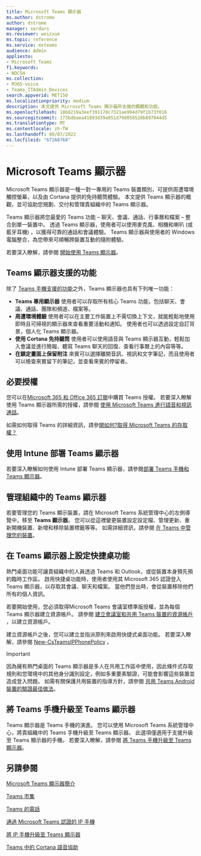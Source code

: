 ```yaml
---
title: Microsoft Teams 顯示器
ms.author: dstrome
author: dstrome
manager: serdars
ms.reviewer: weizxue
ms.topic: reference
ms.service: msteams
audience: Admin
appliesto:
- Microsoft Teams
f1.keywords:
- NOCSH
ms.collection:
- M365-voice
- Teams_ITAdmin_Devices
search.appverid: MET150
ms.localizationpriority: medium
description: 本文提供 Microsoft Teams 顯示器所支援的概觀和功能。
ms.openlocfilehash: 18b8219a3eef391170c7321ae994d79f1b73f016
ms.sourcegitcommit: 173bdbaea41893d39a951d79d050526b897044d5
ms.translationtype: MT
ms.contentlocale: zh-TW
ms.lasthandoff: 08/07/2022
ms.locfileid: "67268768"
---
```

# <a name="microsoft-teams-displays"></a>Microsoft Teams 顯示器

Microsoft Teams 顯示器是一種一對一專用的 Teams 裝置類別，可提供周遭環境觸控螢幕，以及由 Cortana 提供的免持聽筒體驗。 本文提供 Teams 顯示器的概觀，並可協助您規劃、交付和管理貴組織中的 Teams 顯示器。

Teams 顯示器將您最愛的 Teams 功能 &ndash; 聊天、會議、通話、行事曆和檔案 &ndash; 整合到單一裝置中。 透過 Teams 顯示器，使用者可以使用麥克風、相機和喇叭 (或藍牙耳機) ，以獲得可靠的通話和會議體驗。 Teams 顯示器與使用者的 Windows 電腦整合，為您帶來可順暢跨裝置互動的隨附體驗。

若要深入瞭解，請參閱 [開始使用 Teams 顯示器](https://support.microsoft.com/office/get-started-with-teams-displays-ff299825-7f13-4528-96c2-1d3437e6d4e6)。

## <a name="features-supported-by-teams-displays"></a>Teams 顯示器支援的功能

除了 [Teams 手機支援的功能](phones-for-teams.md#features-supported-by-teams-phones)之外，Teams 顯示器也具有下列唯一功能：

- **Teams 專用顯示器** 使用者可以存取所有核心 Teams 功能，包括聊天、會議、通話、團隊和頻道、檔案等。
- **周遭環境體驗** 使用者可以在主要工作裝置上不需切換上下文，就能輕鬆地使用即時且可掃視的顯示器來查看重要活動和通知。 使用者也可以透過設定自訂背景，個人化 Teams 顯示器。
- **使用 Cortana 免持聽筒** 使用者可以使用語音與 Teams 顯示器互動，輕鬆加入會議並進行簡報、聽寫 Teams 聊天的回復、查看行事曆上的內容等等。
- **在鎖定畫面上保留附注** 來賓可以選擇離開音訊、視訊和文字筆記，而且使用者可以檢查來賓留下的筆記，並查看來賓的停留者。  

## <a name="required-licenses"></a>必要授權

您可以在[Microsoft 365 和 Office 365 訂閱](/office365/servicedescriptions/teams-service-description)中購買 Teams 授權。 若要深入瞭解使用 Teams 顯示器所需的授權，請參閱 [使用 Microsoft Teams 進行語音和視訊通話](https://products.office.com/microsoft-teams/voice-calling)。

如需如何取得 Teams 的詳細資訊，請參[閱如何?取得 Microsoft Teams 的存取權？](https://support.office.com/article/fc7f1634-abd3-4f26-a597-9df16e4ca65b)

## <a name="deploy-teams-displays-using-intune"></a>使用 Intune 部署 Teams 顯示器

若要深入瞭解如何使用 Intune 部署 Teams 顯示器，請參閱[部署 Teams 手機和 Teams 顯示器](phones-displays-deploy.md)。

## <a name="manage-teams-displays-in-your-organization"></a>管理組織中的 Teams 顯示器

若要管理您的 Teams 顯示裝置，請在 Microsoft Teams 系統管理中心的左側導覽中，移至 **Teams 顯示器**。 您可以從這裡變更裝置設定設定檔、管理更新、重新開機裝置、新增和移除裝置標籤等等。 如需詳細資訊，請參閱 [在 Teams 中管理您的裝置](device-management.md)。

## <a name="set-up-hot-desking-on-teams-displays"></a>在 Teams 顯示器上設定快捷桌功能

熱門桌面功能可讓貴組織中的人員透過 Teams 和 Outlook，或從裝置本身預先預約臨時工作區。 啟用快捷桌功能時，使用者使用其 Microsoft 365 認證登入 Teams 顯示器，以存取其會議、聊天和檔案。 當他們登出時，會從裝置移除他們所有的個人資訊。

若要開始使用，您必須取得Microsoft Teams 會議室標準版授權，並為每個 Teams 顯示器建立資源帳戶。 請參閱 [建立會議室和共用 Teams 裝置的資源帳戶](../rooms/with-office-365.md) ，以建立資源帳戶。

建立資源帳戶之後，您可以建立並指派原則來啟用快捷式桌面功能。 若要深入瞭解，請參閱 [New-CsTeamsIPPhonePolicy](/powershell/module/skype/new-csteamsipphonepolicy?view=skype-ps) 。

> [!IMPORTANT]
> 因為擁有熱門桌面的 Teams 顯示器是多人在共用工作區中使用，因此條件式存取規則和您環境中的其他身分識別設定，例如多重要素驗證，可能會影響這些裝置並造成登入問題。 如需有關保護共用裝置的指導方針，請參閱 [共用 Teams Android 裝置的驗證最佳做法](authentication-best-practices-for-android-devices.md)。

## <a name="upgrade-teams-phones-to-teams-displays"></a>將 Teams 手機升級至 Teams 顯示器

Teams 顯示器是 Teams 手機的演進。 您可以使用 Microsoft Teams 系統管理中心，將貴組織中的 Teams 手機升級至 Teams 顯示器。 此選項僅適用于支援升級至 Teams 顯示器的手機。 若要深入瞭解，請參閱 [將 Teams 手機升級至 Teams 顯示器](upgrade-phones-to-displays.md)。

## <a name="see-also"></a>另請參閱

[Microsoft Teams 顯示器簡介](https://techcommunity.microsoft.com/t5/microsoft-teams-blog/introducing-microsoft-teams-displays/ba-p/1505437)

[Teams 市集](https://office.com/teamsdevices)

[Teams 的電話](phones-for-teams.md)

[通過 Microsoft Teams 認證的 IP 手機](teams-ip-phones.md)

[將 IP 手機升級至 Teams 顯示器](upgrade-phones-to-displays.md)

[Teams 中的 Cortana 語音協助](../cortana-in-teams.md)